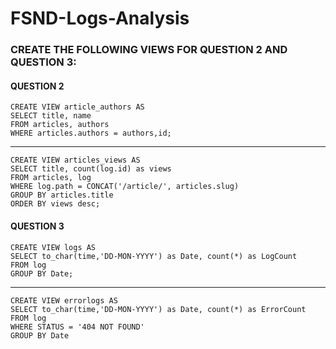 # FSND-Logs-Analysis





### CREATE THE FOLLOWING VIEWS FOR QUESTION 2 AND QUESTION 3:

#### QUESTION 2
    CREATE VIEW article_authors AS
    SELECT title, name
    FROM articles, authors
    WHERE articles.authors = authors,id;
----
    CREATE VIEW articles_views AS
    SELECT title, count(log.id) as views
    FROM articles, log
    WHERE log.path = CONCAT('/article/', articles.slug)
    GROUP BY articles.title
    ORDER BY views desc;

#### QUESTION 3
    CREATE VIEW logs AS
    SELECT to_char(time,'DD-MON-YYYY') as Date, count(*) as LogCount
    FROM log
    GROUP BY Date;
----    
    CREATE VIEW errorlogs AS
    SELECT to_char(time,'DD-MON-YYYY') as Date, count(*) as ErrorCount
    FROM log
    WHERE STATUS = '404 NOT FOUND'
    GROUP BY Date


